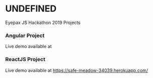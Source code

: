 # UNDEFINED

Eyepax JS Hackathon 2019 Projects

### Angular Project

Live demo available at 

### ReactJS Project

Live demo available at https://safe-meadow-34039.herokuapp.com/

